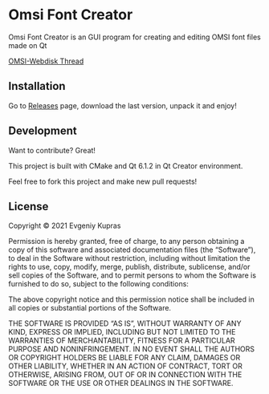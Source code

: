 # Omsi Font Creator

Omsi Font Creator is an GUI program for creating and editing OMSI font files made on Qt

[OMSI-Webdisk Thread](https://reboot.omsi-webdisk.de/community/thread/5869-omsi-font-creator/)

## Installation

Go to [Releases](https://github.com/zheka20012/OMSIFontCreator/releases/) page, download the last version, unpack it and enjoy!

## Development

Want to contribute? Great!

This project is built with CMake and Qt 6.1.2 in Qt Creator environment.

Feel free to fork this project and make new pull requests!

## License

Copyright © 2021 Evgeniy Kupras

Permission is hereby granted, free of charge, to any person obtaining a copy of this software and associated documentation files (the “Software”), to deal in the Software without restriction, including without limitation the rights to use, copy, modify, merge, publish, distribute, sublicense, and/or sell copies of the Software, and to permit persons to whom the Software is furnished to do so, subject to the following conditions:

The above copyright notice and this permission notice shall be included in all copies or substantial portions of the Software.

THE SOFTWARE IS PROVIDED “AS IS”, WITHOUT WARRANTY OF ANY KIND, EXPRESS OR IMPLIED, INCLUDING BUT NOT LIMITED TO THE WARRANTIES OF MERCHANTABILITY, FITNESS FOR A PARTICULAR PURPOSE AND NONINFRINGEMENT. IN NO EVENT SHALL THE AUTHORS OR COPYRIGHT HOLDERS BE LIABLE FOR ANY CLAIM, DAMAGES OR OTHER LIABILITY, WHETHER IN AN ACTION OF CONTRACT, TORT OR OTHERWISE, ARISING FROM, OUT OF OR IN CONNECTION WITH THE SOFTWARE OR THE USE OR OTHER DEALINGS IN THE SOFTWARE.
